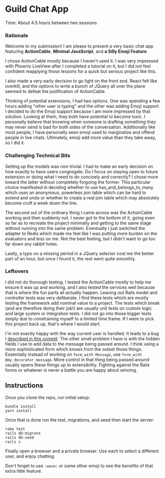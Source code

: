 # Guild Chat App
Time: About 4.5 hours between two sessions

### Rationale
Welcome to my submission! I am please to present a very basic chat app featuring
**ActionCable**, **Minimal JavaScript**, and **a Silly Emoji Feature**.

I chose ActionCable mostly because I haven't used it. I was very impressed with
Phoenix LiveView after I completed a tutorial on it, but I did not feel
confident reapplying those lessons for a quick but serious project like this.

I also made a very early decision to go light on the front end. React felt like
overkill, and the options to write a bunch of JQuery all over the place seemed
to defeat the justification of ActionCable.

Thinking of potential extensions, I had two options. One was spending a few
hours adding "other user is typing" and the other was adding Emoji support. I
decided to do the Emoji support because I am more impressed by that solution.
Looking at them, they both have potential to become toxic. I personally believe
that knowing when someone is drafting something they may never send is bad for
both sides of the conversation. Additionally like most people, I have personally
seen emoji used to marginalize and offend people in live chats. Ultimately,
emoji add more value than they take away, so I did it.

### Challenging Technical Bits
Setting up the models was non-trivial. I had to make an early decision on how
exactly to have users congregate. Do I focus on staying open to future extension
or doing what I need to do concisely and correctly? I chose more toward the
latter without completely forgoing the former. This particular choice manifested
in deciding whether to use has_and_belongs_to_many which uses an anonymous,
powerless join table which can be hard to extend and undo or whether to create a
real join table which may absolutely become cruft a week down the line.

The second out of the ordinary thing I came across was the ActionCable working
and then suddenly not. I never got to the bottom of it, going even so far as to
recreate the project minimally and getting to the same stage without running
into the same problem. Eventually I just switched the adapter to Redis which
made me feel like I was putting more burden on the evaluators and less on me.
Not the best feeling, but I didn't want to go too far down any rabbit holes.

Lastly, a typo on a missing period in a JQuery selector cost me the better part
of an hour, but once I found it, the rest went quite smoothly.

### Leftovers
I did not do thorough testing. I tested the ActionCable mostly to help me ensure
it was up and working, and I also tested the services well because that is where
the fun parts all actually happen. Leaving out Rails model and controller tests
was very deliberate. I find these tests which are mostly testing the framework
add nominal value to a project. The tests which break (and are therefore
doing their job!) are usually unit tests on custom logic and large system or
integration tests. I did not go into those bigger tests simply due to
constraining myself to a limited time frame. If I were to pick this project back
up, that's where I would start.

I'm not exactly happy with the way current user is handled. It leads to a bug I
[described in this commit](https://github.com/AllPurposeName/everyone_probably_calls_this_chatter/commit/c4f4493ad55ef8d65fe6b02fd94e9fcbed40ea8c). The other small problem I have is with the hidden
fields I use to add data to the message being passed around. I think using a
more sophisticated form which knows from the outset those things. Essentially
instead of working on `form_with Message`, use `form_with
@my_decorator_message`. More control in that thing being passed around usually
opens these things up to extensibility. Fighting against the Rails forms or
whatever is never a battle you are happy about winning.


## Instructions
Once you clone the repo, run initial setup:
```
bundle install
yarn install
```

Once that is done run the test, migrations, and seed then start the server:
```
rake test
rails db:migrate
rails db:seed
rails s
```

Finally open a browser and a private browser. Use each to select a different
user, and enjoy chatting.

Don't forget to use `:wave:` or some other emoji to see the benefits of that extra
little feature.
